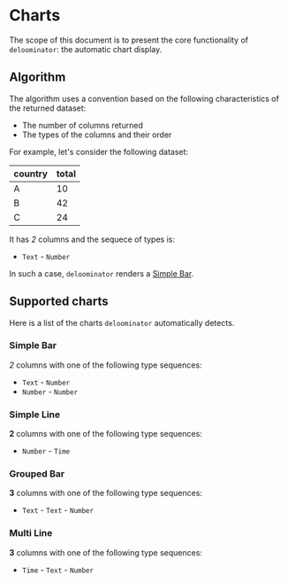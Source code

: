 # Charts

The scope of this document is to present the core functionality of
`deloominator`: the automatic chart display.

## Algorithm

The algorithm uses a convention based on the following characteristics of the
returned dataset:

- The number of columns returned
- The types of the columns and their order

For example, let's consider the following dataset:

| country | total |
|---------|-------|
| A       | 10    |
| B       | 42    |
| C       | 24    |

It has *2* columns and the sequece of types is:

- `Text` - `Number`

In such a case, `deloominator` renders a [Simple Bar](#simple-bar).

## Supported charts

Here is a list of the charts `deloominator` automatically detects.

### Simple Bar

*2* columns with one of the following type sequences:

- `Text`   - `Number`
- `Number` - `Number`

### Simple Line

**2** columns with one of the following type sequences:

- `Number` - `Time`

### Grouped Bar

**3** columns with one of the following type sequences:

- `Text` - `Text` - `Number`

### Multi Line

**3** columns with one of the following type sequences:

- `Time` - `Text` - `Number`